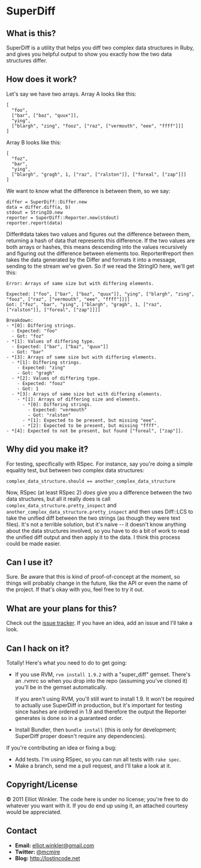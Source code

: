 # SuperDiff

## What is this?

SuperDiff is a utility that helps you diff two complex data structures in Ruby, and gives you helpful output to show you exactly how the two data structures differ.

## How does it work?

Let's say we have two arrays. Array A looks like this:

    [
      "foo",
      ["bar", ["baz", "quux"]],
      "ying",
      ["blargh", "zing", "fooz", ["raz", ["vermouth", "eee", "ffff"]]]
    ]

Array B looks like this:

    [
      "foz",
      "bar",
      "ying",
      ["blargh", "gragh", 1, ["raz", ["ralston"]], ["foreal", ["zap"]]]
    ]

We want to know what the difference is between them, so we say:

    differ = SuperDiff::Differ.new
    data = differ.diff(a, b)
    stdout = StringIO.new
    reporter = SuperDiff::Reporter.new(stdout)
    reporter.report(data)

Differ#data takes two values and figures out the difference between them, returning a hash of data that represents this difference. If the two values are both arrays or hashes, this means descending into the values recursively and figuring out the difference between elements too. Reporter#report then takes the data generated by the Differ and formats it into a message, sending to the stream we've given. So if we read the StringIO here, we'll get this:

    Error: Arrays of same size but with differing elements.

    Expected: ["foo", ["bar", ["baz", "quux"]], "ying", ["blargh", "zing", "fooz", ["raz", ["vermouth", "eee", "ffff"]]]]
    Got: ["foz", "bar", "ying", ["blargh", "gragh", 1, ["raz", ["ralston"]], ["foreal", ["zap"]]]]

    Breakdown:
    - *[0]: Differing strings.
      - Expected: "foo"
      - Got: "foz"
    - *[1]: Values of differing type.
      - Expected: ["bar", ["baz", "quux"]]
      - Got: "bar"
    - *[3]: Arrays of same size but with differing elements.
      - *[1]: Differing strings.
        - Expected: "zing"
        - Got: "gragh"
      - *[2]: Values of differing type.
        - Expected: "fooz"
        - Got: 1
      - *[3]: Arrays of same size but with differing elements.
        - *[1]: Arrays of differing size and elements.
          - *[0]: Differing strings.
            - Expected: "vermouth"
            - Got: "ralston"
          - *[1]: Expected to be present, but missing "eee".
          - *[2]: Expected to be present, but missing "ffff".
    - *[4]: Expected to not be present, but found ["foreal", ["zap"]].

## Why did you make it?

For testing, specifically with RSpec. For instance, say you're doing a simple equality test, but between two complex data structures:

    complex_data_structure.should == another_complex_data_structure

Now, RSpec (at least RSpec 2) *does* give you a difference between the two data structures, but all it really does is call `complex_data_structure.pretty_inspect` and `another_complex_data_structure.pretty_inspect` and then uses Diff::LCS to take the unified diff between the two strings (as though they were text files). It's not a terrible solution, but it's naive -- it doesn't know anything about the data structures involved, so you have to do a bit of work to read the unified diff output and then apply it to the data. I think this process could be made easier.

## Can I use it?

Sure. Be aware that this is kind of proof-of-concept at the moment, so things will probably change in the future, like the API or even the name of the project. If that's okay with you, feel free to try it out.

## What are your plans for this?

Check out the [issue tracker](http://github.com/mcmire/super_diff/issues). If you have an idea, add an issue and I'll take a look.

## Can I hack on it?

Totally! Here's what you need to do to get going:

* If you use RVM, `rvm install 1.9.2` with a "super_diff" gemset. There's an .rvmrc so when you drop into the repo (assuming you've cloned it) you'll be in the gemset automatically.

  If you aren't using RVM, you'll still want to install 1.9. It won't be required to actually use SuperDiff in production, but it's important for testing since hashes are ordered in 1.9 and therefore the output the Reporter generates is done so in a guaranteed order.
* Install Bundler, then `bundle install` (this is only for development; SuperDiff proper doesn't require any dependencies).

If you're contributing an idea or fixing a bug:

* Add tests. I'm using RSpec, so you can run all tests with `rake spec`.
* Make a branch, send me a pull request, and I'll take a look at it.

## Copyright/License

&copy; 2011 Elliot Winkler. The code here is under no license; you're free to do whatever you want with it. If you do end up using it, an attached courtesy would be appreciated.

## Contact

* **Email:** <elliot.winkler@gmail.com>
* **Twitter:** [@mcmire](http://twitter.com/mcmire)
* **Blog:** <http://lostincode.net>